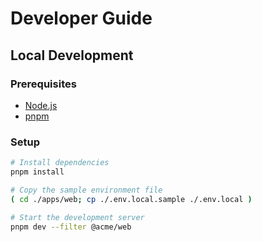 # Developer Guide

## Local Development

### Prerequisites

- [Node.js](https://nodejs.org/en/download)
- [pnpm](https://pnpm.io/installation)

### Setup

```sh
# Install dependencies
pnpm install

# Copy the sample environment file
( cd ./apps/web; cp ./.env.local.sample ./.env.local )

# Start the development server
pnpm dev --filter @acme/web
```
